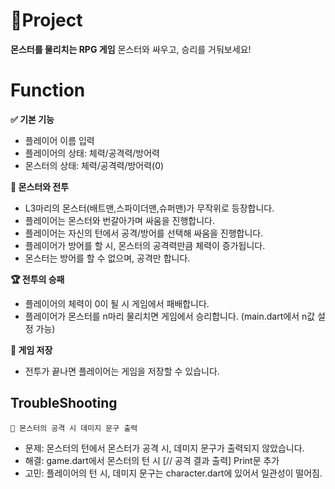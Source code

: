 # Project
**몬스터를 물리치는 RPG 게임** 
몬스터와 싸우고, 승리를 거둬보세요!


# Function
**✅ 기본 기능**
 - 플레이어 이름 입력
 - 플레이어의 상태: 체력/공격력/방어력
 - 몬스터의 상태: 체력/공격력/방어력(0)

**🧌 몬스터와 전투**
 - L3마리의 몬스터(배트맨,스파이더맨,슈퍼맨)가 무작위로 등장합니다.
 - 플레이어는 몬스터와 번갈아가며 싸움을 진행합니다.
 - 플레이어는 자신의 턴에서 공격/방어를 선택해 싸움을 진행합니다.
 - 플레이어가 방어를 할 시, 몬스터의 공격력만큼 체력이 증가됩니다.
 - 몬스터는 방어를 할 수 없으며, 공격만 합니다.

**🏆 전투의 승패**
 - 플레이어의 체력이 0이 될 시 게임에서 패배합니다.
 - 플레이어가 몬스터를 n마리 물리치면 게임에서 승리합니다. (main.dart에서 n값 설정 가능)

**📁 게임 저장**
 - 전투가 끝나면 플레이어는 게임을 저장할 수 있습니다.
 

## TroubleShooting

    🚨 몬스터의 공격 시 데미지 문구 출력

 - 문제: 몬스터의 턴에서 몬스터가 공격 시, 데미지 문구가 출력되지 않았습니다.
 - 해결: game.dart에서 몬스터의 턴 시 [// 공격 결과 출력] Print문 추가
 - 고민: 플레이어의 턴 시, 데미지 문구는 character.dart에 있어서 일관성이 떨어짐.
 
